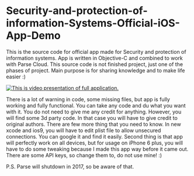 # Security-and-protection-of-information-Systems-Official-iOS-App-Demo
This is the source code for official app made for Security and protection of information systems. App is written in Objective-C and combined to work with Parse Cloud. This source code is not finished project, just one of the phases of project. Main purpose is for sharing knowledge and to make life easier :)

[![This is video presentation of full application.](http://img.youtube.com/vi/kXJBVS7ZGRk/0.jpg)](http://www.youtube.com/watch?v=kXJBVS7ZGRk)


There is a lot of warning in code, some missing files, but app is fully working and fully functional. You can take any code and du what you want with it. You do not need to give me any credit for anything. However, you will find some 3d party code. In that case you will have to give credit to original authors. There are few more thing that you need to know. In new xcode and ios9, you will have to edit plist file to allow unsecured connections. You can google it and find it easily. Second thing is that app will perfectly work on all devices, but for usage on iPhone 6 plus, you will have to do some tweaking because I made this app way before it came out. There are some API keys, so change them to, do not use mine! :)

P.S. Parse will shutdown in 2017, so be aware of that.
 